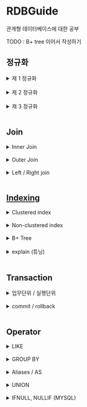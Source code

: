 # RDBGuide
관계형 데이터베이스에 대한 공부

TODO : B+ tree 이어서 작성하기
## 정규화
  <details>
  <summary>
  제 1 정규화
  </summary>
  <br>

  * Atomic columns 
  * 한개의 컬럼에 1개의 값만 들어가야 한다.
  * 컬럼을 더 만들어 넣는다.
  </details>
  <br>

  <details>
  <summary>
  제 2 정규화
  </summary>
  <br>

  * No partial dependencies
  * 부분 종속성이 없어야 한다.
  * 테이블의 특정 부분들이 집합이 되어 PK에 의존하면 안된다.
  * 집합을 따로 테이블을 만들어 넣는다.
  </details>
  <br>

  <details>
  <summary>
  제 3 정규화
  </summary>
  <br>
  
  * No transitive dependencies
  * 이행 종속성이 없어야 한다.
  * 테이블의 특정 부분들이 내부 컬럼값에 의존하면 안된다.
  * 의존 부분들을 따로 테이블을 만들어 넣는다.
  </details>
  <br>

## Join
  <details>
  <summary>
  Inner Join
  </summary>
  <br>

  * 내부 조인은 조인되는 컬럼의 짝이 없을 경우 제외된다.
  * 소개팅과도 같다. 짝이 없으면? 나가리... 나는 인싸 조인이라고 부른다.
  * ![](img/inner_join.PNG)
  * SELECT * FROM table_a JOIN table_b ON a.id = b.a_id;
  </details>
  <br>

  <details>
  <summary>
  Outer Join
  </summary>
  <br>
  
  * 외부 조인은 조인되는 컬럼의 짝이 없어도 모두 포함된다.
  * Join 되는 컬럼이 겹치지 않는다면 null 로 들어간다.   
    ![](img/outer_join.PNG)   
  * SELECT * FROM table_a LEFT OUTER JOIN table_b ON a.id = b.a_id   
    UNION   
    SELECT * FROM table_a RIGHT OUTER JOIN table_b ON a.id = b.a_id;
  </details>
  <br>

  <details>
  <summary>
  Left / Right join
  </summary>
  <br>
  
  ![](img/left_right_join.PNG)   

  left / right join 은 해당 조인이 포함시킬 부분집합을 예기합니다.

  left join 의 경우 왼쪽의 모든 row 를 반환하고   
  match 가 존재하는 경우 해당 row 의 오른쪽 column 들을 같이 반환하고   
  left 에 존재하지만 match 가 없을 경우 오른쪽 column 에 null 을 반환합니다.   

  Left inner join 이라는 개념은 없습니다.   
  심지어 left outer join 이라는 개념은 이미 left join 안에 내포되어 있습니다.   

  위 그림의 Table A 안의 모든 부분들을 포함해야 한다는 조건 자체가 outer 의 개념에 해당되기 때문입니다. 
      
  </details>
  <br>
    
## [Indexing](https://www.youtube.com/watch?v=HubezKbFL7E)
  <details>
  <summary>
  Clustered index
  </summary>
  <br>

  테이블이 생성될 때 pk 를 기준으로 나열된 Balanced+ Tree 가 생깁니다.   
  이 B+ Tree 를 사용하는 index 가 Clustered index 이라고 합니다.   

  ![](img/clustered_index.PNG)   

  여기에서 leaf node 들은 모두 data Rows 라고 나오는데 이는 Data 의 정보를 I/O 할 위치정보를 담고 있습니다.   

  ![](img/clustered_index2.PNG)   

  다음은 WHERE id = 1120 가 Clustered index B+ tree 를 타는 과정입니다.   

  </details>
  <br>  

  <details>
  <summary>
  Non-clustered index
  </summary>
  <br>
  
  PK 가 아닌 다른 컬럼에 인덱싱을 하신다면 이는 모두 Non-clustered index 에 해당됩니다.      
  이 인덱스의 동작 원리는 B+ tree 이며 해당 인덱스의 값을 바탕으로 정렬됩니다.   

  ![](img/non_clustered_index.png)   

  Row Locators 이라고 나온 값들은 실제 데이터의 PK 값을 저장하고 있습니다.   
  그래서 Non-clustered index 를 통과하고 그 이후에 Clustered index 를 통과하게 됩니다.   
  </details>
  <br>

  <details>
  <summary>
  B+ Tree
  </summary>
  <br>

  B+ Tree 는 leaf node 들이 doubly linked list 의 형태가 되어 있는 balanced tree 입니다.   
  RDB 는 이 B+ tree 를 통해 Clustered / Non-clustered index 를 만듭니다.   
  B Tree 의 설질을 갖고 있어 특정 노드가 해당 크기를 넘어설 경우 위로 보내고, 분산시키며 balance 를 유지시킵니다.
  </details>
  <br>

  <details>
  <summary>
  explain (튜닝)
  </summary>
  <br>
  
  [이분만큼 index 튜닝에 대하여 실질적으로 실험하며 보여준 동영상은 없었습니다.](https://www.youtube.com/watch?v=HubezKbFL7E&t=557s)    

  <br>
  
  EXPLAIN 구문을 사용하신다면 특정한 쿼리의 인덱싱을 벤치마킹할 수 있습니다.   

  ```sql
  EXPLAIN SELECT * FROM user WHERE id = 1
  ```

  결과   

  |구분|내용|
  |---|---|
  |id|SELECT 절마다 부여된 번호|
  |table|참조하는 테이블|
  |select_type|사용된 SELECT 절의 종류|
  |type|조회하는 전략, 방법|
  |possible_keys|조회에 사용이 가능한 인덱스 리스트
  |key|실제로 사용되는 인덱스|
  |key_len|실제로 사용되는 인덱스의 길이|
  |ref|실제로 사용되는 인덱스 이전의 선행 테이블의 컬럼|
  |rows|읽기 위해 통과되는 row 의 개수|
  |extra|추가정보| 

  type

  |구분|내용|
  |---|---|
  |const|단일한 테이블에서 최대 1개의 단일한 결과가 나올 경우|
  |eq_ref|join 된 테이블에서 최대 1개의 단일한 결과가 나올 경우|
  |ref/range|range 의 시작 점을 찾고 linked-list 를 진행하며 range 가 끝나는 부분을 찾는 경우|
  |index|인덱스를 사용하여 제일 첫 leaf node 에서 linked-list 진행하며 찾을 때까지 나가는 경우|
  |all|full table scan 으로 모든 컬럼을 받아 찾는 경우|

  이 결과에서 유심하게 보셔야 할 부분은 `type`, `possible_keys`, `key`, `rows` 입니다.

  `type` 에서   
  type `const`, `eq_ref` 의 경우 더 빨라질 여지는 없습니다.   
  단일한 값을 찾는 인덱스를 사용하였기 때문입니다.   
  
  `ref`/`range` 가 나왔을 경우 쿼리에서 BETWEEN 구문같은 범위를 지정했을 경우 의도한
  대로 인덱싱이 진행되었습니다.

  `index`/`all` 이 나왔을 경우 index tree 나 table 을 전수조사하였다는 의미임으로
  개선의 여지가 있습니다.   

  `possible_keys`의 경우   
  인덱스를 사용할 수 있지만 어떠한 이유로 인덱스를 사용하지 않는 것이 더 빠르다고
  mysql 이 인식할 수 있습니다.   
  예로 DISK I/O 가 개별적으로 이뤄지기보다 batch 단위로 이뤄지는 것이 더 좋다고 판단되는 경우 
  인덱스가 사용되지 않고 possible_keys 에 위치할 수 있습니다.   

  `key` 를 통해서 자신의 인덱스가 실제로 사용되는지 확인하시면 됩니다.   

  `row` 를 통해 어느정도의 row 를 통과해야 하는지 인덱스의 성능을 확인할 수 있습니다.
  </details>
  <br>

## Transaction
  <details>
  <summary>
  업무단위 / 실행단위
  </summary>
  <br>
  
  `Transaction` 의 뜻은 원래 `은행에서의 송금`을 뜻합니다.   

  이 은행에서 sql 을 사용한다면 송금의 과정이 중간에 중단되거나, 개입이 있어서는 안됩니다.   

  Transaction 은 위 의미를 그대로 함구합니다.

  sql 명령어 중간에 중단, 개입을 막아주는 역확을 합니다.   

  golang 의 mutex 나 java 의 lock 과 같다고 생각하면 됩니다.
  <br>
  
  ### 업무단위
  업무단위란 말 그대로 `일이 이뤄지는 단위`를 뜻합니다.   
  위의 예시를 생각하면 `송금` 으로 이해하실 수 있습니다.

  ### 실행단위
  실행단위란 `한 업무가 완성되기까지 실행되는 모든 단위`들을 뜻합니다.   
  위의 예시를 생각하면 user A 가 B 에게 10000원을 송금할 때   
  A 에서 10000원-- 한다.   
  B 에서 10000원++ 한다.   
  송금 업무단위에 해당하는 실행 단위 2개가 되겠습니다.
  </details>
  <br>

  <details>
  <summary>
  commit / rollback
  </summary>
  <br>
  2개의 실행단위가 있다고 하겠습니다.   

  ```sql
  UPDATE 유저 SET cash = cash - 10000 WHERE name = 김도형;
  ```
  ```sql
  UPDATE 유저 SET cash = cash + 10000 WHERE name = 김민형;
  ```

  위 실행단위는 중간에 중단되거나 개입이 있어서는 안됩니다.   
  이를 위해 2개의 명령어를 작성한 이후 `COMMIT` 이라는 명령어를 작성합니다.
  ```sql
  UPDATE 유저 SET cash = cash - 10000 WHERE name = 김도형;
  UPDATE 유저 SET cash = cash + 10000 WHERE name = 김민형;
  COMMIT;
  ```

  이 경우 `COMMIT` 안정된 송금을 확정짓습니다.   
  만일 송금이 실패하면 2개의 실행단위가 다 실패하고   
  송금이 성공하면 김도형과 김민형의 돈은 정확하게 이동합니다.   
  
  만약 위의 commit 을 취소하고 싶다면 `ROLLBACK` 을 사용하시면 됩니다.
  ```sql
  UPDATE 유저 SET cash = cash - 10000 WHERE name = 김도형;
  UPDATE 유저 SET cash = cash + 10000 WHERE name = 김민형;
  COMMIT;
  ROLLBACK;
  ```
  </details>
  <br>

## Operator
  <details>
  <summary>
  LIKE
  </summary>
  <br>
  
  SQL 만의 정규표현식으로 column 을 query 할 수 있는 기능   
  <br>

  ```sql
  SELECT * FROM users
  WHERE name LIKE '김%';
  ```

  다음 구문은 '김' 씨로 시작하는 user 를 찾는 구문입니다.   
  
  이렇게 `LIKE` 는 특정 column 에 regex 를 할 수 있습니다.   
  정확히 regex 는 아니지만 쓰임이 비슷하며 SQL 만의 규칙을 따릅니다.   
  <br>
  
  
  |구문|의미|
  |:---:|:---:|
  |%|0 개, 1개 또는 여러개의 char|
  |_|1 개의 char|
  |[ABC]|A 또는 B 또는 C char 1개|
  |[^A]|A 가 아닌 char 1개|
  |[0-9]|0 에서 9 까지의 숫자 char 1개|
  |[a-z]|a 에서 z 까지의 숫자 char 1개|
  |[A-Z]|A 에서 Z 까지의 숫자 char 1개|

  예시   
  `_도_` -> 김도형, 장도현   
  `%라면` -> 차슈라면, 너구리라면   
  `[빨주노]%` -> 빨강색, 주황색, 노랑색   

  그 외   
  `NOT` 을 붙여서 전체적인 LIKE 구문의 역을 구할 수도 있습니다.   
  Regex 에 비하여 구현력이 많이 떨어집니다.   
  그래서 Mysql 을 사용하신다면 REGEXP를 사용하시는 것을 추천드립니다.
  </details>
  <br>

  <details>
  <summary>
  GROUP BY
  </summary>
  <br>

  특정한 컬럼으로 중복되는 값들을 모으는 방식입니다.   
  주로 집계함수를 쓰고 싶을 때 사용됩니다.    

  |id|name|age|
  |:---:|:---:|:---:|
  |1|김도형|25|
  |2|김준형|23|
  |3|장광식|25|
  |4|권설민|24|
  <br>
  
  `SELECT COUNT(age) FROM TABLE GROUP BY age`

  |COUNT(age)|age|
  |:---:|:---:|
  |1|23|
  |1|24|
  |2|25|
  <br>
  
  집계함수에는 `COUNT(), MAX(), MIN(), SUM(), AVG()` 가 있습니다.    

  <br>

  ### 특징    

  `SELECT * FROM TABLE GROUP BY age`

  |id|name|age|
  |:---:|:---:|:---:|
  |2|김준형|23|
  |4|권설민|24|
  |1|김도형|25|

  집계함수가 아닌 실제 컬럼이 SELECT 안에 들어갔을 때 GROUP BY 의 컬럼의 가장 첫 값들을 반환합니다.   
  age 가 25 인 row 중 김도형이 장광식보다 먼저 나와있어 김도형이 출력됩니다.   
  
  GROUP BY 는 정렬되어 출력됩니다.   
  23-24-25 순서대로 출력됩니다. 문자일 경우 Alphabetic order 로 출력됩니다.    
  <br>

  ### DISTINCT 와의 차이
  GROUP BY 와 DISTINCT 는 비슷하면서도 다릅니다.

  `SELECT DISTINCT column FROM table`   
  `SELECT column FROM table GROUP BY column`   

  위 두 구문의 정렬 순서만 빼면 결과는 같습니다.   
  하지만 그 의미상으로는 다른 예기를 하고 있습니다.    
  <br>

  DISTINCT 는 different 와 같은 의미로 `SELECT DISTINCT column FROM table` 를 풀어 설명하면   
  column 의 다른(different/DISTINCT) 한 값들을 찾아주라는 의미입니다.   
  
  GROUP BY 는 해당 컬럼으로 모와서 나타내라는 의미로 `SELECT column FROM table GROUP BY column` 는   
  column 이 같은 값들로 모와서(GROUP BY) 찾아주라는 의미입니다.   

  DISTINCT 는 단일한 값의 정보들만이 내포되어 있지만 GROUP BY 는 집합의 정보가 내포되어 있습니다.   
  그래서 DISTINCT 는 SELECT 이후에 쓰이고 GROUP BY 는 FROM 이후에 쓰입니다.   
  <br>
  
  그럼 퀴즈 ~~~   

  `SELECT COUNT(DISTINCT Country) FROM Customers`   
  `SELECT COUNT(Country) FROM Customers GROUP BY Country`

  이 경우 어떻게 의미가 다르며, 어떠한 결과가 나올까요?   

   <details>
   <summary>
   정답
   </summary>
   <br>

   [직접 확인](https://www.w3schools.com/sql/trysql.asp?filename=trysql_select_distinct2)

   `SELECT COUNT(DISTINCT Country) FROM Customers`   
   Country 가 다른(Distinct) 값들이 총 몇개 있습니까?   

   |COUNT(DISTINCT Country)|
   |:---|
   |21|

   `SELECT COUNT(Country) FROM Customers GROUP BY Country`   
   Country 로 모은 집합의(GROUP BY) 각각 요소들은 총 몇개 있습니까?   

   |COUNT(Country)|
   |:---|
   |3|
   |2|
   |2|
   |9|
   |3|
   |2|

   DISTINCT 는 단일한 값의 정보들만이 내포되어 있지만 GROUP BY 는 집합의 정보가 내포되어 있습니다.

   그래서 이러한 의미와 결과, 선언 위치의 차이가 있습니다.   
   </details>
   <br>
  </details>
  <br>

  <details>
  <summary>
  Aliases / AS
  </summary>
  <br>
  
  Aliases 는 컬럼 / 테이블을 위한 경우로 나뉩니다.   
  <br>
  
  컬럼을 위한 경우   
  ```sql
  SELECT column AS alias FROM table
  ```
  테이블/서브쿼리를 위한 경우 
  ```sql
  SELECT column FROM table AS alias
  ```
  <br>
  
  ### 컬럼을 위한 `alias`
  
  1. 컬럼명을 다른 명칭으로 나타내고 싶을 때 사용합니다.   
     <br>
     
     쿼리
     ```sql
     SELECT id AS userId, name AS userName FROM USER
     ```
     <br>
     
     결과   
     
     |userId|userName|
     |:---:|:---:|
     |1|김도형|
     |2|김준형|
     <br>

  2. 집계함수같은 operator 를 다른 명칭으로 나타낼 때 사용합니다.   
     <br>
     
     쿼리
     ```sql 
     SELECT age, COUNT(age) AS usersAgeCount FROM TABLE USER GROUP BY age
     ```
     <br>
     
     결과
     
     |age|usersAgeCount|
     |:---:|:---:|
     |23|113|
     |24|142|
     |25|155|

  <br>
  
  ### 테이블 / 서브쿼리를 위한 `alias`

  1. 다른 테이블에 중복되는 컬럼명이 존재할 때   
    <br>

     쿼리
     ```sql
     SELECT c.id FROM USER AS u, CARD AS c WHERE c.user_id=u.id
     ```
    
     c.id 라고 지정하지 않을 경우 user 의 id 를 요청하는지, card 의 id 를 요청하는지 알 수 없다.   
     <br>
     
     alias 를 이렇게 사용하여 c.id 로 나타내는 것이 더 좋을 수도 있지만 테이블명 자체를 사용할 수도 있습니다.   
     ```sql
     SELECT CARD.id FROM USER, CARD WHERE USER.id=CARD.id
     ``` 
     
     개발자들 간의 스타일의 차이라고 생각합니다.   
     실제로도 테이블이 많아지면 CARD. 라고 작성하는 것보다 c. 로 단축하는 것이 더 좋을 수 있습니다.    
     <br>
     

  2. 같은 테이블이 연속적으로 쿼리에서 등장할 때 / 서브쿼리를 사용할 때  
     <br>
     
     예를 들어 `PRODUCT`, `PRODUCT_TAG`, `TAG` 의 다대다 관계가 있다고 가정해봅시다.      
     <br>
     
     상품 1개는 여러개의 태그를 가질 수 있고 1개의 태그는 여러개의 상품에 할당될 수 있습니다.      
     예로 마원피스의 `tags : [반팔, 여름, 원피스]` 같은 관계입니다.   
     <br>
     
     사용자가 '여름' 이라는 태그를 선택했습니다.   

     이 경우 쿼리는 `TAG -> PRODUCT_TAG -> PRODUCT` 의 방향으로 흘러갑니다.    
     <br>
     
     PRODUCT 의 결과로 마원피스가 나왔습니다.   
     하지만 원하는 구조는 `name : 마원피스, tags : [반팔, 여름, 원피스]` 입니다.   
     그래서 데이터베이스는 다시 `PRODUCT -> PRODUCT_TAG -> TAG` 의 방향으로 TAG 들을 가져옵니다.   
     <br>
     
     이 경우 `PRODUCT`, `PRODUCT_TAG`, `TAG` 는 2번 중복되어 쿼리에 나타납니다.   
     중복되는 쿼리는 서브쿼리로 빼거나 `AS` 를 통해 alias 로 지정해주셔야 SQL 이 오류 없이 구분 가능합니다.    
  </details>
  <br>

  <details>
  <summary>
  UNION
  </summary>
  <br>
  
  Union 이라는 말은 한국어로 연합을 의미합니다.   
  2개의 subquery 를 합친다고 생각하시면 됩니다.   

  ### 사용조건
  이 연합을 들어가기 위해서는 규정이 조금 빡쌥니다.

  * subquery 의 컬럼들은 명칭이 모두 일치해야 합니다.
  * subquery 의 컬럼들은 갯수는 모두 일치해야 합니다.
  * subquery 의 컬럼들은 결과 타입이 모두 일치해야 합니다.
  * subquery 의 컬럼들의 순서가 모두 일치해야 합니다.

  결국 subquery 들이 서로 완전히 일치해아 합니다.   
  결과 빼고 완전히 같은 subquery 2개를 합친다고 생각하시면 됩니다.   
  <br>

  ### UNION
  Union 그냥 사용하면 DISTINCT 같은 성격을 갖습니다.   
  모든 컬럼들이 중복되는 결과는 동일한 결과로 생각합니다.
  
  쿼리

  ```sql
  SELECT City FROM Customers
  UNION
  SELECT City FROM Suppliers
  ORDER BY City;
  ```

  결과 

  |City|
  |:---:|
  |Bergamo|
  |Berlin|
  |Bern|

  컬럼이 City 로 단일할 경우 City 만의 중복을 확인합니다.      
  <br>
  
  쿼리

  ```sql
  SELECT City, ContactName FROM Customers
  UNION
  SELECT City, ContactName FROM Suppliers
  ORDER BY City;
  ```

  결과
  
  |City|ContactName|
  |:---:|:---:|
  |Bergamo|Giovanni Rovelli|
  |Berlin|Petra Winkler|
  |Berlin|Maria Anders|
  |Bern|Yang Wang|

  위의 결과와 달리 컬럼에 ContactName 이 늘어서 City Berlin 이 2개가 되었습니다.   

  즉 Union 되는 컬럼들이 모두 일치하는 경우만 distinct 하게 제외합니다.   
  <br>
  
  ### UNION ALL
  UNION ALL 은 위의 distinct 성격을 없앱니다.   
  모두 연합하라 라고 생각하시면 이해가 더 쉽습니다.   
  
  위의 예시를 계속 사용하면

  쿼리

  ```sql
  SELECT City FROM Customers
  UNION
  SELECT City FROM Suppliers
  ORDER BY City;
  ```

  결과

  |City|
  |:---:|
  |Bergamo|
  |Berlin|
  |Bern|

  쿼리

  ```sql
  SELECT City FROM Customers
  UNION ALL
  SELECT City FROM Suppliers
  ORDER BY City;
  ```

  결과
  
  |City|
  |:---:|
  |Bergamo|
  |Berlin|
  |Berlin|
  |Bern|

  의 차이가 있습니다.

  ### UNION 과 JOIN 의 차이
  
  UNION 은 `추가`입니다.   
  JOIN 은 `결합`입니다.

  #### UNION
  ![](img/union.png)

  #### JOIN
  ![](img/left_right_join.PNG)

  Union 은 `테이블`을 더 `추가`하는 개념이고,   
  Join 은 `공통된 컬럼`을 가진 값들을 찾아 `결합`하는 개념입니다.   
  참 쉽죠?
  </details>
  <br>

  <details>
  <summary>
  IFNULL, NULLIF (MYSQL)
  </summary>
  <br>
  
  ### IFNULL

  If (이라면) Null (null 값)   
  영문 그대로 null 이라면 무엇을 반환해라 라는 의미입니다.   
  ```sql
  SELECT IFNULL(컬럼명, 대체값) FROM table
  ```

  CASE 문과 같은 맥락입니다. CASE 로 특정 컬럼이 null 인지 확인하는 경우입니다.   
  ```sql
  SELECT CASE WHEN 컬럼명 IS NULL THEN 대체값 ELSE 대체값2 END FROM TABLE 
  ```

  다만 CASE 문과 다르게 Null 일 경우에는 대체값을 반환하고 아닐 경우에는 컬럼 값을 그대로 반환합니다.  

  ### NULLIF   
  Null (null 을 반환한다) If (이라면)   
  이 Operator 의 정확한 뜻은 If 문 뒤의 설명의 부족합니다.   
  정확한 의미는 `NULL IF EQUAL` 의 되겠습니다.   

  ```sql
  SELECT NULLIF('김도형', '김도형')
  ```

  양쪽이 모두 김도형으로 값이 같아 아무런 값이 반환되지 않습니다.

  ```sql
  SELECT NULLIF(컬럼명, '비교값'), 컬럼명2 FROM 테이블명
  ```

  다음과 같이 실제 테이블에 적용하여 사용하신다면    
  
  |컬럼명|컬럼명2|
  |:---:|:---:|
  |null|컬럼값2|

  와 같이 해당 값이 null 로 나옵니다.
  </details>
  <br>
  
